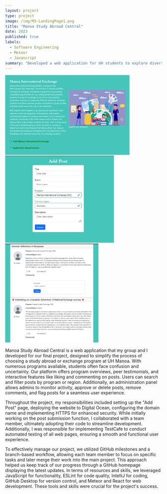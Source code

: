 ```yaml
---
layout: project
type: project
image: /img/M3-LandingPage1.png
title: "Manoa Study Abroad Central"
date: 2023
published: true
labels:
  - Software Engineering
  - Meteor
  - Javascript
summary: "Developed a web application for UH students to explore diverse study abroad programs and access posts sharing other students' experiences in one convenient platform."
---
```


<div class="text-center p-4">
  <img width="400px" src="../img/programs.png" class="img-thumbnail" > 
  <img width="350px" src="../img/addPost.png" class="img-thumbnail" >
  <img width="300px" src="../img/testimonials.png" class="img-thumbnail" >
</div>

Manoa Study Abroad Central is a web application that my group and I developed for our final project, designed to simplify the process of choosing a study abroad or exchange program at UH Manoa. With numerous programs available, students often face confusion and uncertainty. Our platform offers program overviews, peer testimonials, and interactive features like liking and commenting on posts. Users can search and filter posts by program or region. Additionally, an administration panel allows admins to monitor activity, approve or delete posts, remove comments, and flag posts for a seamless user experience.<br>

Throughout the project, my responsibilities included setting up the "Add Post" page, deploying the website to Digital Ocean, configuring the domain name and implementing HTTPS for enhanced security. While initially working on the post submission function, I collaborated with a team member, ultimately adopting their code to streamline development. Additionally, I was responsible for implementing TestCafe to conduct automated testing of all web pages, ensuring a smooth and functional user experience.<br>

To effectively manage our project, we utilized GitHub milestones and a branch-based workflow, allowing each team member to focus on specific tasks and later merge their work into the main project. This approach helped us keep track of our progress through a GitHub homepage displaying the latest updates. In terms of resources and skills, we leveraged JavaScript for functionality, ESLint for code quality, IntelliJ for coding, GitHub Desktop for version control, and Meteor and React for web development. These tools and skills were crucial for the project's success.<br>

